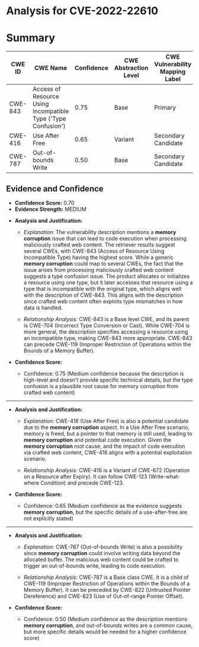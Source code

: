 # Analysis for CVE-2022-22610

# Summary
| CWE ID | CWE Name | Confidence | CWE Abstraction Level | CWE Vulnerability Mapping Label | CWE-Vulnerability Mapping Notes |
|---|---|---|---|---|---|
| CWE-843 | Access of Resource Using Incompatible Type ('Type Confusion') | 0.75 | Base | Primary | Allowed |
| CWE-416 | Use After Free | 0.65 | Variant | Secondary Candidate | Allowed |
| CWE-787 | Out-of-bounds Write | 0.50 | Base | Secondary Candidate | Allowed |

## Evidence and Confidence

*   **Confidence Score:** 0.70
*   **Evidence Strength:** MEDIUM

- **Analysis and Justification:**
  - *Explanation:* The vulnerability description mentions a **memory corruption** issue that can lead to code execution when processing maliciously crafted web content. The retriever results suggest several CWEs, with CWE-843 (Access of Resource Using Incompatible Type) having the highest score. While a generic **memory corruption** could map to several CWEs, the fact that the issue arises from processing maliciously crafted web content suggests a type confusion issue. The product allocates or initializes a resource using one type, but it later accesses that resource using a type that is incompatible with the original type, which aligns well with the description of CWE-843. This aligns with the description since crafted web content often exploits type mismatches in how data is handled.

  - *Relationship Analysis:* CWE-843 is a Base level CWE, and its parent is CWE-704 (Incorrect Type Conversion or Cast). While CWE-704 is more general, the description specifies accessing a resource using an incompatible type, making CWE-843 more appropriate. CWE-843 can precede CWE-119 (Improper Restriction of Operations within the Bounds of a Memory Buffer).

- **Confidence Score:**
  - Confidence: 0.75 (Medium confidence because the description is high-level and doesn't provide specific technical details, but the type confusion is a plausible root cause for memory corruption from crafted web content)

---
- **Analysis and Justification:**
  - *Explanation:* CWE-416 (Use After Free) is also a potential candidate due to the **memory corruption** aspect. In a Use After Free scenario, memory is freed, but a pointer to that memory is still used, leading to **memory corruption** and potential code execution. Given the **memory corruption** root cause, and the impact of code execution via crafted web content, CWE-416 aligns with a potential exploitation scenario.

  - *Relationship Analysis:* CWE-416 is a Variant of CWE-672 (Operation on a Resource after Expiry). It can follow CWE-123 (Write-what-where Condition) and precede CWE-123.

- **Confidence Score:**
  - Confidence: 0.65 (Medium confidence as the evidence suggests **memory corruption**, but the specific details of a use-after-free are not explicitly stated)

---
- **Analysis and Justification:**
  - *Explanation:* CWE-787 (Out-of-bounds Write) is also a possibility since **memory corruption** could involve writing data beyond the allocated buffer. The malicious web content could be crafted to trigger an out-of-bounds write, leading to code execution.

  - *Relationship Analysis:* CWE-787 is a Base class CWE. It is a child of CWE-119 (Improper Restriction of Operations within the Bounds of a Memory Buffer). It can be preceded by CWE-822 (Untrusted Pointer Dereference) and CWE-823 (Use of Out-of-range Pointer Offset).

- **Confidence Score:**
  - Confidence: 0.50 (Medium confidence as the description mentions **memory corruption**, and out-of-bounds writes are a common cause, but more specific details would be needed for a higher confidence score)